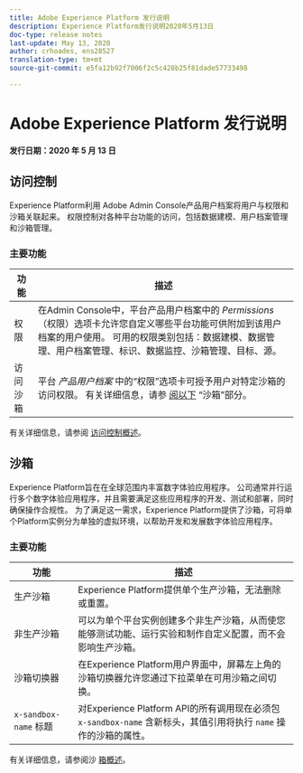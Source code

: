 ```yaml
---
title: Adobe Experience Platform 发行说明
description: Experience Platform发行说明2020年5月13日
doc-type: release notes
last-update: May 13, 2020
author: crhoades, ens28527
translation-type: tm+mt
source-git-commit: e5fa12b92f7006f2c5c428b25f81dade57733498

---
```



# Adobe Experience Platform 发行说明

**发行日期：2020 年 5 月 13 日**

## 访问控制

Experience Platform利用 [](https://adminconsole.adobe.com) Adobe Admin Console产品用户档案将用户与权限和沙箱关联起来。 权限控制对各种平台功能的访问，包括数据建模、用户档案管理和沙箱管理。

### 主要功能

| 功能 | 描述 |
|--- | ---|
| 权限 | 在Admin Console中，平台产品用户档案中的 _Permissions_ （权限）选项卡允许您自定义哪些平台功能可供附加到该用户档案的用户使用。 可用的权限类别包括：数据建模、数据管理、用户档案管理、标识、数据监控、沙箱管理、目标、源。 |
| 访问沙箱 | 平台 _产品用户档案_ 中的“权限”选项卡可授予用户对特定沙箱的访问权限。 有关详细信息，请参 [阅以下](#sandboxes) “沙箱”部分。 |

有关详细信息，请参阅 [访问控制概述](../../access-control/home.md)。

## 沙箱

Experience Platform旨在在全球范围内丰富数字体验应用程序。 公司通常并行运行多个数字体验应用程序，并且需要满足这些应用程序的开发、测试和部署，同时确保操作合规性。 为了满足这一需求，Experience Platform提供了沙箱，可将单个Platform实例分为单独的虚拟环境，以帮助开发和发展数字体验应用程序。

### 主要功能

| 功能 | 描述 |
|--- | ---|
| 生产沙箱 | Experience Platform提供单个生产沙箱，无法删除或重置。 |
| 非生产沙箱 | 可以为单个平台实例创建多个非生产沙箱，从而使您能够测试功能、运行实验和制作自定义配置，而不会影响生产沙箱。 |
| 沙箱切换器 | 在Experience Platform用户界面中，屏幕左上角的沙箱切换器允许您通过下拉菜单在可用沙箱之间切换。 |
| `x-sandbox-name` 标题 | 对Experience Platform API的所有调用现在必须包 `x-sandbox-name` 含新标头，其值引用将执行 `name` 操作的沙箱的属性。 |

有关详细信息，请参阅沙 [箱概述](../../sandboxes/home.md)。
